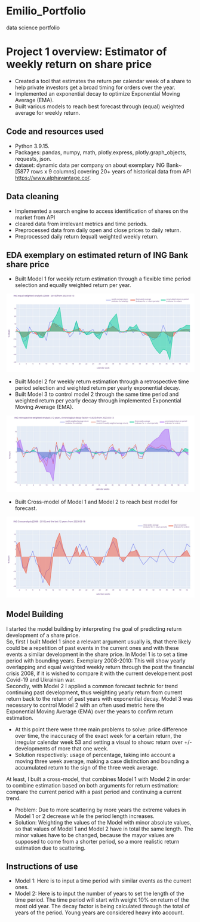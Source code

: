 # Emilio_Portfolio
data science portfolio
# Project 1 overview: Estimator of weekly return on share price
* Created a tool that estimates the return per calendar week of a share to help private investors get a broad timing for orders over the year.
* Implemented an exponential decay to optimize Exponential Moving Average (EMA).
* Built various models to reach best forecast through (equal) weighted average for weekly return.

## Code and resources used
* Python 3.9.15.
* Packages: pandas, numpy, math, plotly.express, plotly.graph_objects, requests, json.
* dataset: dynamic data per company on about exemplary ING Bank~[5877 rows x 9 columns] covering 20+ years of historical data from API https://www.alphavantage.co/.

## Data cleaning
* Implemented a search engine to access identification of shares on the market from API 
* cleared data from irrelevant metrics and time periods.
* Preprocessed data from daily open and close prices to daily return.
* Preprocessed daily return (equal) weighted weekly return.

## EDA exemplary on estimated return of ING Bank share price
* Built Model 1 for weekly return estimation through a flexible time period selection and equally weighted return per year.

![](/Images/INGreturnanalysis20082010.jpg)

* Built Model 2 for weekly return estimation through a retrospective time period selection and weighted return per yearly exponential decay.
* Built Model 3 to control model 2 through the same time period and weighted return per yearly decay through implemented Exponential Moving Average (EMA).

![](/Images/INGretrospectivereturnanalysis12years.jpg)

* Built Cross-model of Model 1 and Model 2 to reach best model for forecast.

![](/Images/INGreturncrossanalysis2008201012years.jpg)

## Model Building
I started the model building by interpreting the goal of predicting return development of a share price. <br>
So, first I built Model 1 since a relevant argument usually is, that there likely could be a repetition of past events in the current ones and with these events a similar development in the share price. In Model 1 is to set a time period with bounding years. Exemplary 2008-2010: This will show yearly overlapping and equal weighted weekly return through the post the financial crisis 2008, if it is wished to compare it with the current developement post Covid-19 and Ukrainian war.<br>
Secondly, with Model 2 I applied a common forecast technic for trend continuing past development, thus weighting yearly return from current return back to the return of past years with exponential decay. Model 3 was necessary to control Model 2 with an often used metric here the Exponential Moving Average (EMA) over the years to confirm return estimation.

* At this point there were three main problems to solve: price difference over time, the inaccuracy of the exact week for a certain return, the irregular calendar week 53 and setting a visual to showc return over +/- developments of more that one week.
* Solution respectively: usage of percentage, taking into account a moving three week average, making a case distinction and bounding a accumulated return to the sign of the three week average.

At least, I built a cross-model, that combines Model 1 with Model 2 in order to combine estimation based on both arguments for return estimation: compare the current period with a past period and continuing a current trend.
* Problem: Due to more scattering by more years the extreme values in Model 1 or 2 decrease while the period length increases. 
* Solution: Weighting the values of the Model with minor absolute values, so that values of Model 1 and Model 2 have in total the same length. The minor values have to be changed, because the mayor values are supposed to come from a shorter period, so a more realistic return estimation due to scattering.
## Instructions of use
* Model 1: Here  is to input a time period with similar events as the current ones. 
* Model 2: Here is to input the number of years to set the length of the time period. The time period will start with weight 10% on return of the most old year. The decay factor is being calculated through the total of years of the period. Young years are considered heavy into account.
